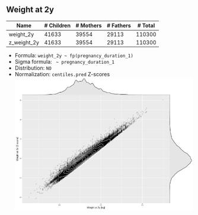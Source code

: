 ## Weight at 2y

| Name | # Children | # Mothers | # Fathers | # Total |
| ---- | ---------- | --------- | --------- | ------- |
| weight_2y | 41633 | 39554 | 29113 | 110300 |
| z_weight_2y | 41633 | 39554 | 29113 | 110300 |

- Formula: `weight_2y ~ fp(pregnancy_duration_1)`
- Sigma formula: ` ~ pregnancy_duration_1`
- Distribution: `NO`
- Normalization: `centiles.pred` Z-scores
![](plots/z_weight_2y_vs_weight_2y_child.png)


